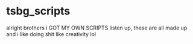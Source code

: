 # tsbg_scripts
alright brothers i GOT MY OWN SCRIPTS listen up, these are all made up
and i like doing shit like creativity lol
